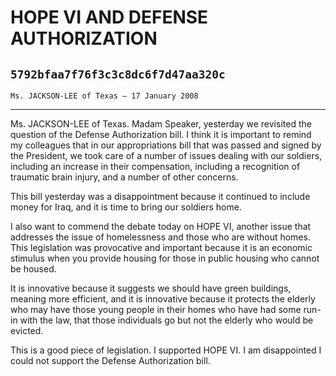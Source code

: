 # HOPE VI AND DEFENSE AUTHORIZATION
## `5792bfaa7f76f3c3c8dc6f7d47aa320c`
`Ms. JACKSON-LEE of Texas — 17 January 2008`

---


Ms. JACKSON-LEE of Texas. Madam Speaker, yesterday we revisited the 
question of the Defense Authorization bill. I think it is important to 
remind my colleagues that in our appropriations bill that was passed 
and signed by the President, we took care of a number of issues dealing 
with our soldiers, including an increase in their compensation, 
including a recognition of traumatic brain injury, and a number of 
other concerns.

This bill yesterday was a disappointment because it continued to 
include money for Iraq, and it is time to bring our soldiers home.

I also want to commend the debate today on HOPE VI, another issue 
that addresses the issue of homelessness and those who are without 
homes. This legislation was provocative and important because it is an 
economic stimulus when you provide housing for those in public housing 
who cannot be housed.

It is innovative because it suggests we should have green buildings, 
meaning more efficient, and it is innovative because it protects the 
elderly who may have those young people in their homes who have had 
some run-in with the law, that those individuals go but not the elderly 
who would be evicted.

This is a good piece of legislation. I supported HOPE VI. I am 
disappointed I could not support the Defense Authorization bill.
